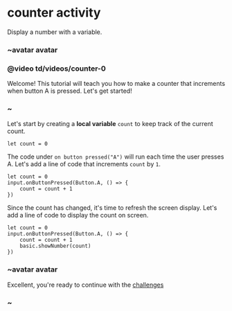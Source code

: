 # counter activity

Display a number with a variable. 

### ~avatar avatar

### @video td/videos/counter-0

Welcome! This tutorial will teach you how to make a counter that increments when button A is pressed. Let's get started!

### ~

Let's start by creating a **local variable** `count` to keep track of the current count.

```blocks
let count = 0
```

The code under ``on button pressed("A")`` will run each time the user presses A. Let's add a line of code that increments `count` by `1`.

```blocks
let count = 0
input.onButtonPressed(Button.A, () => {
    count = count + 1
})
```

Since the count has changed, it's time to refresh the screen display. Let's add a line of code to display the count on screen.


```blocks
let count = 0
input.onButtonPressed(Button.A, () => {
    count = count + 1
    basic.showNumber(count)
})
```


### ~avatar avatar

Excellent, you're ready to continue with the [challenges](/microbit/lessons/counter/challenges)

### ~

